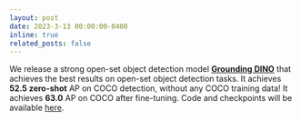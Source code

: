 ```yaml
---
layout: post
date: 2023-3-13 00:00:00-0400
inline: true
related_posts: false
---
```


We release a strong open-set object detection model [**Grounding DINO**](https://arxiv.org/abs/2303.05499) that achieves the best results on open-set object detection tasks. It achieves **52.5 zero-shot** AP on COCO detection, without any COCO training data! It achieves **63.0** AP on COCO after fine-tuning. Code and checkpoints will be available [here](https://github.com/IDEA-Research/GroundingDINO).


